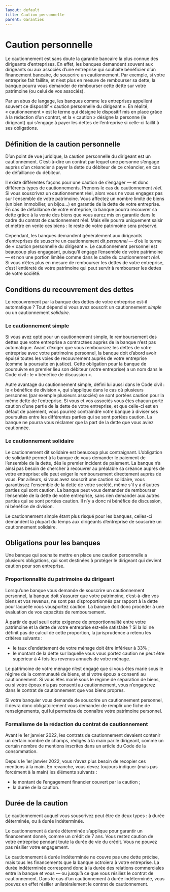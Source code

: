 ```yaml
---
layout: default
title: Caution personnelle
parent: Garanties
---
```


# Caution personnelle

Le cautionnement est sans doute la garantie bancaire la plus connue des dirigeants d’entreprises. En effet, les banques demandent souvent aux dirigeants ou aux associés d’une entreprise qui souhaite bénéficier d’un financement bancaire, de souscrire un cautionnement. Par exemple, si votre entreprise fait faillite, et n’est plus en mesure de rembourser sa dette, la banque pourra vous demander de rembourser cette dette sur votre patrimoine (ou celui de vos associés).

Par un abus de langage, les banques comme les entreprises appellent souvent ce dispositif « caution personnelle du dirigeant ». En réalité, « cautionnement » est le terme qui désigne le dispositif mis en place grâce à la rédaction d’un contrat, et la « caution » désigne la personne (le dirigeant) qui s’engage à payer les dettes de l’entreprise si celle-ci faillit à ses obligations.

## Définition de la caution personnelle

D’un point de vue juridique, la caution personnelle du dirigeant est un cautionnement. C’est-à-dire un contrat par lequel une personne s’engage auprès d’un créancier à payer la dette du débiteur de ce créancier, en cas de défaillance du débiteur.

Il existe différentes façons pour une caution de s’engager — et donc différents types de cautionnements. Prenons le cas du cautionnement _réel_. Si vous souscrivez un cautionnement réel, alors vous ne vous engagez pas sur l’ensemble de votre patrimoine. Vous affectez un nombre limité de biens (un bien immobilier, un bijou…) en garantie de la dette de votre entreprise. En cas de défaillance de votre entreprise, la banque pourra recouvrer sa dette grâce à la vente des biens que vous aurez mis en garantie dans le cadre du contrat de cautionnement réel. Mais elle pourra uniquement saisir et mettre en vente ces biens : le reste de votre patrimoine sera préservé.

Cependant, les banques demandent généralement aux dirigeants d’entreprises de souscrire un cautionnement dit _personnel_ — d’où le terme de « caution personnelle du dirigeant ». Le cautionnement personnel est beaucoup plus engageant, puisqu'il engage l’ensemble de votre patrimoine — et non une portion limitée comme dans le cadre du cautionnement _réel_. Si vous n’êtes plus en mesure de rembourser les dettes de votre entreprise, c’est l’entièreté de votre patrimoine qui peut servir à rembourser les dettes de votre société.

## Conditions du recouvrement des dettes

Le recouvrement par la banque des dettes de votre entreprise est-il automatique ? Tout dépend si vous avez souscrit un cautionnement _simple_ ou un cautionnement _solidaire_.

### Le cautionnement simple

Si vous avez opté pour un cautionnement simple, le remboursement des dettes que votre entreprise a contractées auprès de la banque n’est pas automatique. Avant d’exiger que vous remboursiez les dettes de votre entreprise avec votre patrimoine personnel, la banque doit d’abord avoir épuisé toutes les voies de recouvrement auprès de votre entreprise (comme la poursuite en justice). Cette obligation pour la banque de poursuivre en premier lieu son débiteur (votre entreprise) a un nom dans le Code civil : le « bénéfice de discussion ».

Autre avantage du cautionnement simple, défini lui aussi dans le Code civil : le « bénéfice de division », qui s’applique dans le cas où plusieurs personnes (par exemple plusieurs associés) se sont portées caution pour la même dette de l’entreprise. Si vous et vos associés vous êtes chacun porté caution d’une partie de la dette de votre entreprise, et que celle-ci est en défaut de paiement, vous pourrez contraindre votre banque à diviser ses poursuites entre les différentes parties qui se sont portées caution. La banque ne pourra vous réclamer que la part de la dette que vous aviez cautionnée.

### Le cautionnement solidaire

Le cautionnement dit solidaire est beaucoup plus contraignant. L’obligation de solidarité permet à la banque de vous demander le paiement de l’ensemble de la dette, dès le premier incident de paiement. La banque n’a ainsi pas besoin de chercher à recouvrer au préalable sa créance auprès de votre entreprise: elle peut exiger le remboursement directement auprès de vous. Par ailleurs, si vous avez souscrit une caution solidaire, vous garantissez l’ensemble de la dette de votre société, même s’il y a d’autres parties qui sont caution. La banque peut vous demander de rembourser l’ensemble de la dette de votre entreprise, sans rien demander aux autres parties qui se sont portées caution. Il n’y a donc ni bénéfice de discussion, ni bénéfice de division.

Le cautionnement simple étant plus risqué pour les banques, celles-ci demandent la plupart du temps aux dirigeants d’entreprise de souscrire un cautionnement solidaire.

## Obligations pour les banques

Une banque qui souhaite mettre en place une caution personnelle a plusieurs obligations, qui sont destinées à protéger le dirigeant qui devient caution pour son entreprise.

### Proportionnalité du patrimoine du dirigeant

Lorsqu’une banque vous demande de souscrire un cautionnement personnel, la banque doit s’assurer que votre patrimoine, c’est-à-dire vos biens et vos revenus, ne sont pas disproportionnés par rapport à la dette pour laquelle vous vousportez caution. La banque doit donc procéder à une évaluation de vos capacités de remboursement.

À partir de quel seuil cette exigence de proportionnalité entre votre patrimoine et la dette de votre entreprise est-elle satisfaite ? Si la loi ne définit pas de calcul de cette proportion, la jurisprudence a retenu les critères suivants :

- le taux d’endettement de votre ménage doit être inférieur à 33% ;
- le montant de la dette sur laquelle vous vous portez caution ne peut être supérieur à 4 fois les revenus annuels de votre ménage.

Le patrimoine de votre ménage n’est engagé que si vous êtes marié sous le régime de la communauté de biens, et si votre époux a consenti au cautionnement. Si vous êtes marié sous le régime de séparation de biens, ou si votre époux n’a pas consenti au cautionnement, vous n’engagerez dans le contrat de cautionnement que vos biens propres.

Si votre banquier vous demande de souscrire un cautionnement personnel, il devra donc obligatoirement vous demander de remplir une fiche de renseignements, qui lui permettra de connaître votre patrimoine personnel.

### Formalisme de la rédaction du contrat de cautionnement

Avant le 1er janvier 2022, les contrats de cautionnement devaient contenir un certain nombre de champs, rédigés à la main par le dirigeant, comme un certain nombre de mentions inscrites dans un article du Code de la consommation.

Depuis le 1er janvier 2022, vous n’avez plus besoin de recopier ces mentions à la main. En revanche, vous devez toujours indiquer (mais pas forcément à la main) les éléments suivants :

- le montant de l’engagement financier couvert par la caution ;
- la durée de la caution.

## Durée de la caution

Le cautionnement auquel vous souscrivez peut être de deux types : à durée déterminée, ou à durée indéterminée.

Le cautionnement à durée déterminée s’applique pour garantir un financement donné, comme un crédit de 7 ans. Vous restez caution de votre entreprise pendant toute la durée de vie du crédit. Vous ne pouvez pas résilier votre engagement.

Le cautionnement à durée indéterminée ne couvre pas une dette précise, mais tous les financements que la banque octroiera à votre entreprise. La durée indéterminée correspond donc à la durée des relations commerciales entre la banque et vous — ou jusqu’à ce que vous résiliez le contrat de cautionnement. Dans le cas d’un cautionnement à durée indéterminée, vous pouvez en effet résilier unilatéralement le contrat de cautionnement.
